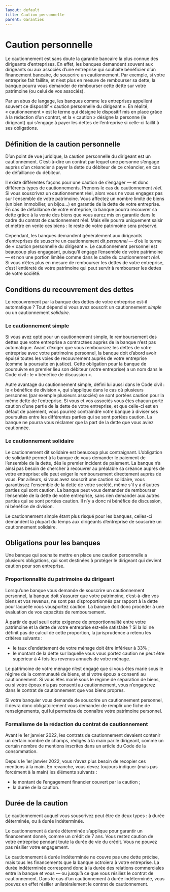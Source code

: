 ```yaml
---
layout: default
title: Caution personnelle
parent: Garanties
---
```


# Caution personnelle

Le cautionnement est sans doute la garantie bancaire la plus connue des dirigeants d’entreprises. En effet, les banques demandent souvent aux dirigeants ou aux associés d’une entreprise qui souhaite bénéficier d’un financement bancaire, de souscrire un cautionnement. Par exemple, si votre entreprise fait faillite, et n’est plus en mesure de rembourser sa dette, la banque pourra vous demander de rembourser cette dette sur votre patrimoine (ou celui de vos associés).

Par un abus de langage, les banques comme les entreprises appellent souvent ce dispositif « caution personnelle du dirigeant ». En réalité, « cautionnement » est le terme qui désigne le dispositif mis en place grâce à la rédaction d’un contrat, et la « caution » désigne la personne (le dirigeant) qui s’engage à payer les dettes de l’entreprise si celle-ci faillit à ses obligations.

## Définition de la caution personnelle

D’un point de vue juridique, la caution personnelle du dirigeant est un cautionnement. C’est-à-dire un contrat par lequel une personne s’engage auprès d’un créancier à payer la dette du débiteur de ce créancier, en cas de défaillance du débiteur.

Il existe différentes façons pour une caution de s’engager — et donc différents types de cautionnements. Prenons le cas du cautionnement _réel_. Si vous souscrivez un cautionnement réel, alors vous ne vous engagez pas sur l’ensemble de votre patrimoine. Vous affectez un nombre limité de biens (un bien immobilier, un bijou…) en garantie de la dette de votre entreprise. En cas de défaillance de votre entreprise, la banque pourra recouvrer sa dette grâce à la vente des biens que vous aurez mis en garantie dans le cadre du contrat de cautionnement réel. Mais elle pourra uniquement saisir et mettre en vente ces biens : le reste de votre patrimoine sera préservé.

Cependant, les banques demandent généralement aux dirigeants d’entreprises de souscrire un cautionnement dit _personnel_ — d’où le terme de « caution personnelle du dirigeant ». Le cautionnement personnel est beaucoup plus engageant, puisqu'il engage l’ensemble de votre patrimoine — et non une portion limitée comme dans le cadre du cautionnement _réel_. Si vous n’êtes plus en mesure de rembourser les dettes de votre entreprise, c’est l’entièreté de votre patrimoine qui peut servir à rembourser les dettes de votre société.

## Conditions du recouvrement des dettes

Le recouvrement par la banque des dettes de votre entreprise est-il automatique ? Tout dépend si vous avez souscrit un cautionnement _simple_ ou un cautionnement _solidaire_.

### Le cautionnement simple

Si vous avez opté pour un cautionnement simple, le remboursement des dettes que votre entreprise a contractées auprès de la banque n’est pas automatique. Avant d’exiger que vous remboursiez les dettes de votre entreprise avec votre patrimoine personnel, la banque doit d’abord avoir épuisé toutes les voies de recouvrement auprès de votre entreprise (comme la poursuite en justice). Cette obligation pour la banque de poursuivre en premier lieu son débiteur (votre entreprise) a un nom dans le Code civil : le « bénéfice de discussion ».

Autre avantage du cautionnement simple, défini lui aussi dans le Code civil : le « bénéfice de division », qui s’applique dans le cas où plusieurs personnes (par exemple plusieurs associés) se sont portées caution pour la même dette de l’entreprise. Si vous et vos associés vous êtes chacun porté caution d’une partie de la dette de votre entreprise, et que celle-ci est en défaut de paiement, vous pourrez contraindre votre banque à diviser ses poursuites entre les différentes parties qui se sont portées caution. La banque ne pourra vous réclamer que la part de la dette que vous aviez cautionnée.

### Le cautionnement solidaire

Le cautionnement dit solidaire est beaucoup plus contraignant. L’obligation de solidarité permet à la banque de vous demander le paiement de l’ensemble de la dette, dès le premier incident de paiement. La banque n’a ainsi pas besoin de chercher à recouvrer au préalable sa créance auprès de votre entreprise: elle peut exiger le remboursement directement auprès de vous. Par ailleurs, si vous avez souscrit une caution solidaire, vous garantissez l’ensemble de la dette de votre société, même s’il y a d’autres parties qui sont caution. La banque peut vous demander de rembourser l’ensemble de la dette de votre entreprise, sans rien demander aux autres parties qui se sont portées caution. Il n’y a donc ni bénéfice de discussion, ni bénéfice de division.

Le cautionnement simple étant plus risqué pour les banques, celles-ci demandent la plupart du temps aux dirigeants d’entreprise de souscrire un cautionnement solidaire.

## Obligations pour les banques

Une banque qui souhaite mettre en place une caution personnelle a plusieurs obligations, qui sont destinées à protéger le dirigeant qui devient caution pour son entreprise.

### Proportionnalité du patrimoine du dirigeant

Lorsqu’une banque vous demande de souscrire un cautionnement personnel, la banque doit s’assurer que votre patrimoine, c’est-à-dire vos biens et vos revenus, ne sont pas disproportionnés par rapport à la dette pour laquelle vous vousportez caution. La banque doit donc procéder à une évaluation de vos capacités de remboursement.

À partir de quel seuil cette exigence de proportionnalité entre votre patrimoine et la dette de votre entreprise est-elle satisfaite ? Si la loi ne définit pas de calcul de cette proportion, la jurisprudence a retenu les critères suivants :

- le taux d’endettement de votre ménage doit être inférieur à 33% ;
- le montant de la dette sur laquelle vous vous portez caution ne peut être supérieur à 4 fois les revenus annuels de votre ménage.

Le patrimoine de votre ménage n’est engagé que si vous êtes marié sous le régime de la communauté de biens, et si votre époux a consenti au cautionnement. Si vous êtes marié sous le régime de séparation de biens, ou si votre époux n’a pas consenti au cautionnement, vous n’engagerez dans le contrat de cautionnement que vos biens propres.

Si votre banquier vous demande de souscrire un cautionnement personnel, il devra donc obligatoirement vous demander de remplir une fiche de renseignements, qui lui permettra de connaître votre patrimoine personnel.

### Formalisme de la rédaction du contrat de cautionnement

Avant le 1er janvier 2022, les contrats de cautionnement devaient contenir un certain nombre de champs, rédigés à la main par le dirigeant, comme un certain nombre de mentions inscrites dans un article du Code de la consommation.

Depuis le 1er janvier 2022, vous n’avez plus besoin de recopier ces mentions à la main. En revanche, vous devez toujours indiquer (mais pas forcément à la main) les éléments suivants :

- le montant de l’engagement financier couvert par la caution ;
- la durée de la caution.

## Durée de la caution

Le cautionnement auquel vous souscrivez peut être de deux types : à durée déterminée, ou à durée indéterminée.

Le cautionnement à durée déterminée s’applique pour garantir un financement donné, comme un crédit de 7 ans. Vous restez caution de votre entreprise pendant toute la durée de vie du crédit. Vous ne pouvez pas résilier votre engagement.

Le cautionnement à durée indéterminée ne couvre pas une dette précise, mais tous les financements que la banque octroiera à votre entreprise. La durée indéterminée correspond donc à la durée des relations commerciales entre la banque et vous — ou jusqu’à ce que vous résiliez le contrat de cautionnement. Dans le cas d’un cautionnement à durée indéterminée, vous pouvez en effet résilier unilatéralement le contrat de cautionnement.
